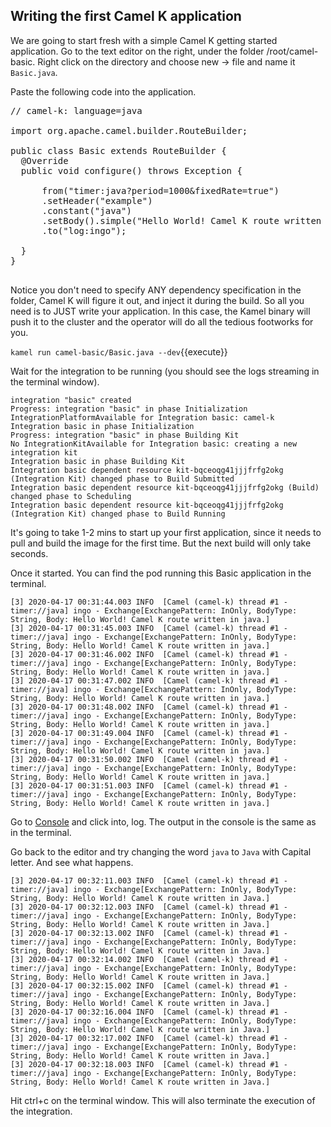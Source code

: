 ## Writing the first Camel K application
We are going to start fresh with a simple Camel K getting started application. Go to the text editor on the right, under the folder /root/camel-basic. Right click on the directory and choose new -> file and name it `Basic.java`.

Paste the following code into the application.

<pre class="file" data-filename="Basic.java" data-target="replace">
// camel-k: language=java

import org.apache.camel.builder.RouteBuilder;

public class Basic extends RouteBuilder {
  @Override
  public void configure() throws Exception {

      from("timer:java?period=1000&fixedRate=true")
      .setHeader("example")
      .constant("java")
      .setBody().simple("Hello World! Camel K route written in ${header.example}.")
      .to("log:ingo");

  }
}

</pre>

Notice you don't need to specify ANY dependency specification in the folder, Camel K will figure it out, and inject it during the build. So all you need is to JUST write your application. In this case, the Kamel binary will push it to the cluster and the operator will do all the tedious footworks for you.

``kamel run camel-basic/Basic.java --dev``{{execute}}

Wait for the integration to be running (you should see the logs streaming in the terminal window).
```
integration "basic" created
Progress: integration "basic" in phase Initialization
IntegrationPlatformAvailable for Integration basic: camel-k
Integration basic in phase Initialization
Progress: integration "basic" in phase Building Kit
No IntegrationKitAvailable for Integration basic: creating a new integration kit
Integration basic in phase Building Kit
Integration basic dependent resource kit-bqceoqg41jjjfrfg2okg (Integration Kit) changed phase to Build Submitted
Integration basic dependent resource kit-bqceoqg41jjjfrfg2okg (Build) changed phase to Scheduling
Integration basic dependent resource kit-bqceoqg41jjjfrfg2okg (Integration Kit) changed phase to Build Running
```

It's going to take 1-2 mins to start up your first application, since it needs to pull and build the image for the first time. But the next build will only take seconds.

Once it started. You can find the pod running this Basic application in the terminal.

```
[3] 2020-04-17 00:31:44.003 INFO  [Camel (camel-k) thread #1 - timer://java] ingo - Exchange[ExchangePattern: InOnly, BodyType: String, Body: Hello World! Camel K route written in java.]
[3] 2020-04-17 00:31:45.003 INFO  [Camel (camel-k) thread #1 - timer://java] ingo - Exchange[ExchangePattern: InOnly, BodyType: String, Body: Hello World! Camel K route written in java.]
[3] 2020-04-17 00:31:46.002 INFO  [Camel (camel-k) thread #1 - timer://java] ingo - Exchange[ExchangePattern: InOnly, BodyType: String, Body: Hello World! Camel K route written in java.]
[3] 2020-04-17 00:31:47.002 INFO  [Camel (camel-k) thread #1 - timer://java] ingo - Exchange[ExchangePattern: InOnly, BodyType: String, Body: Hello World! Camel K route written in java.]
[3] 2020-04-17 00:31:48.002 INFO  [Camel (camel-k) thread #1 - timer://java] ingo - Exchange[ExchangePattern: InOnly, BodyType: String, Body: Hello World! Camel K route written in java.]
[3] 2020-04-17 00:31:49.004 INFO  [Camel (camel-k) thread #1 - timer://java] ingo - Exchange[ExchangePattern: InOnly, BodyType: String, Body: Hello World! Camel K route written in java.]
[3] 2020-04-17 00:31:50.002 INFO  [Camel (camel-k) thread #1 - timer://java] ingo - Exchange[ExchangePattern: InOnly, BodyType: String, Body: Hello World! Camel K route written in java.]
[3] 2020-04-17 00:31:51.003 INFO  [Camel (camel-k) thread #1 - timer://java] ingo - Exchange[ExchangePattern: InOnly, BodyType: String, Body: Hello World! Camel K route written in java.]
```

Go to  [Console](https://console-openshift-console-[[HOST_SUBDOMAIN]]-443-[[KATACODA_HOST]].environments.katacoda.com/k8s/ns/camel-basic/pods) and click into, log. The output in the console is the same as in the terminal.

Go back to the editor and try changing the word `java` to  `Java` with Capital letter. And see what happens.   


```
[3] 2020-04-17 00:32:11.003 INFO  [Camel (camel-k) thread #1 - timer://java] ingo - Exchange[ExchangePattern: InOnly, BodyType: String, Body: Hello World! Camel K route written in Java.]
[3] 2020-04-17 00:32:12.003 INFO  [Camel (camel-k) thread #1 - timer://java] ingo - Exchange[ExchangePattern: InOnly, BodyType: String, Body: Hello World! Camel K route written in Java.]
[3] 2020-04-17 00:32:13.002 INFO  [Camel (camel-k) thread #1 - timer://java] ingo - Exchange[ExchangePattern: InOnly, BodyType: String, Body: Hello World! Camel K route written in Java.]
[3] 2020-04-17 00:32:14.002 INFO  [Camel (camel-k) thread #1 - timer://java] ingo - Exchange[ExchangePattern: InOnly, BodyType: String, Body: Hello World! Camel K route written in Java.]
[3] 2020-04-17 00:32:15.002 INFO  [Camel (camel-k) thread #1 - timer://java] ingo - Exchange[ExchangePattern: InOnly, BodyType: String, Body: Hello World! Camel K route written in Java.]
[3] 2020-04-17 00:32:16.004 INFO  [Camel (camel-k) thread #1 - timer://java] ingo - Exchange[ExchangePattern: InOnly, BodyType: String, Body: Hello World! Camel K route written in Java.]
[3] 2020-04-17 00:32:17.002 INFO  [Camel (camel-k) thread #1 - timer://java] ingo - Exchange[ExchangePattern: InOnly, BodyType: String, Body: Hello World! Camel K route written in Java.]
[3] 2020-04-17 00:32:18.003 INFO  [Camel (camel-k) thread #1 - timer://java] ingo - Exchange[ExchangePattern: InOnly, BodyType: String, Body: Hello World! Camel K route written in Java.]
```

Hit ctrl+c on the terminal window. This will also terminate the execution of the integration.
